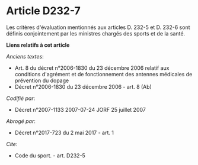 # Article D232-7

Les critères d'évaluation mentionnés aux articles D. 232-5 et D. 232-6 sont définis conjointement par les ministres chargés
des sports et de la santé.

**Liens relatifs à cet article**

_Anciens textes_:

  - Art. 8 du décret n°2006-1830 du 23 décembre 2006 relatif aux conditions d'agrément et de fonctionnement des antennes médicales de prévention du dopage
  - Décret n°2006-1830 du 23 décembre 2006 - art. 8 (Ab)

_Codifié par_:

  - Décret n°2007-1133 2007-07-24 JORF 25 juillet 2007

_Abrogé par_:

  - Décret n°2017-723 du 2 mai 2017 - art. 1

_Cite_:

  - Code du sport. - art. D232-5
